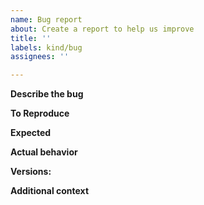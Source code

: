 ```yaml
---
name: Bug report
about: Create a report to help us improve
title: ''
labels: kind/bug
assignees: ''

---
```


**Describe the bug**
<!--
A clear and concise description of what the bug is.
If you believe this bug is a security issue, please don't use this template and follow our [security guidelines](/SECURITY.md)
-->

**To Reproduce**
<!-- Steps to reproduce the behavior. -->

**Expected**
<!-- A clear and concise description of what you expected to happen. -->

**Actual behavior**
<!-- A clear and concise description of what's the actual behavior. If applicable, add screenshots, log messages, etc. to help explain the problem. -->

**Versions:**
<!--
Please provide the following information:
 - Antrea version (Docker image tag).
 - Kubernetes version (use `kubectl version`). If your Kubernetes components have [different versions](https://kubernetes.io/docs/setup/release/version-skew-policy/), please provide the version for all of them.
 - Container runtime: which runtime are you using (e.g. containerd, cri-o, docker) and which version are you using?
 - Linux kernel version on the Kubernetes Nodes (`uname -r`).
 - If you chose to compile the Open vSwitch kernel module manually instead of using the kernel module built into the Linux kernel, which version of the OVS kernel module are you using? Include the output of `modinfo openvswitch` for the Kubernetes Nodes.
-->

**Additional context**
<!-- Add any other context about the problem here, such as Antrea logs, kubelet logs, etc. -->

<!-- (Please consider pasting long output into a [GitHub gist](https://gist.github.com) or any other pastebin.) -->
